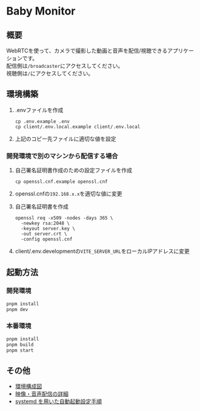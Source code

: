 # Baby Monitor

## 概要

WebRTCを使って、カメラで撮影した動画と音声を配信/視聴できるアプリケーションです。  
配信側は`/broadcaster`にアクセスしてください。  
視聴側は`/`にアクセスしてください。

## 環境構築

1. .envファイルを作成

   ```
   cp .env.example .env
   cp client/.env.local.example client/.env.local
   ```

2. 上記のコピー先ファイルに適切な値を設定

### 開発環境で別のマシンから配信する場合

1. 自己署名証明書作成のための設定ファイルを作成

   ```
   cp openssl.cnf.example openssl.cnf
   ```

2. openssl.cnfの`192.168.x.x`を適切な値に変更
3. 自己署名証明書を作成

   ```
   openssl req -x509 -nodes -days 365 \
     -newkey rsa:2048 \
     -keyout server.key \
     -out server.crt \
     -config openssl.cnf
   ```

4. client/.env.developmentの`VITE_SERVER_URL`をローカルIPアドレスに変更

## 起動方法

### 開発環境

```sh
pnpm install
pnpm dev
```

### 本番環境

```sh
pnpm install
pnpm build
pnpm start
```

## その他

- [環境構成図](docs/architecture.md)
- [映像・音声配信の詳細](docs/streaming.md)
- [systemd を用いた自動起動設定手順](docs/autostart.md)
